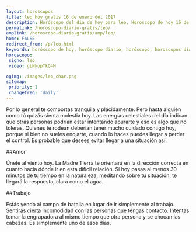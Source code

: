 ```yaml
---
layout: horoscopos
title: leo hoy gratis 16 de enero del 2017 
description: Horóscopo del dia de hoy para leo. Horoscopo de hoy 16 de enero del 2017. Las predicciones de amor, trabajo, vida personal gratis.
permalink: /horoscopo-diario-gratis/leo/
amplink: /horoscopo-diario-gratis/amp/leo/
home: FALSE
redirect_from: /p/leo.html
keywords: horóscopo de hoy, horóscopo diario, horóscopo, horoscopos diarios gratis del dia de hoy, horóscopo diario gratis,horóscopo 2017, horóscopo esperanza gracia, horoscopo leo hoy, horoscop, horóscopos gratis, horoscopo leo, horoscopo leo 2017, Tarot, Astrologia, Zodíaco, leo, horoscopo gratis
horoscopo:
 signo: leo
 video: gLNkopTkQ4M

ogimg: /images/leo_char.png
sitemap:
 priority: 1
 changefreq: 'daily'
---
```



Por lo general te comportas tranquila y plácidamente. Pero hasta alguien como tú quizás sienta molestia hoy. Las energías celestiales del día indican que otras personas podrían estar intentando apurarte y eso es algo que no toleras. Quienes te rodean deberían tener mucho cuidado contigo hoy, porque si bien no sueles enojarte, cuando lo haces puedes llegar a perder el control. Es probable que desees evitar llegar a una situación así.

##Amor

Únete al viento hoy. La Madre Tierra te orientará en la dirección correcta en cuanto hacia dónde ir en esta difícil relación. Si hoy pasas al menos 30 minutos de tu tiempo en la naturaleza, meditando sobre tu situación, te llegará la respuesta, clara como el agua.

##Trabajo

Estás yendo al campo de batalla en lugar de ir simplemente al trabajo. Sentirás cierta incomodidad con las personas que tengas contacto. Intentas tomar la engrapadora al mismo tiempo que otra persona y se chocan las cabezas. Es simplemente uno de esos días.